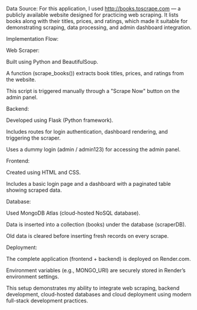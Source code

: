 Data Source:
For this application, I used http://books.toscrape.com — a publicly available website designed for practicing web scraping. It lists books along with their titles, prices, and ratings, which made it suitable for demonstrating scraping, data processing, and admin dashboard integration.

Implementation Flow:

Web Scraper:

Built using Python and BeautifulSoup.

A function (scrape_books()) extracts book titles, prices, and ratings from the website.

This script is triggered manually through a "Scrape Now" button on the admin panel.

Backend:

Developed using Flask (Python framework).

Includes routes for login authentication, dashboard rendering, and triggering the scraper.

Uses a dummy login (admin / admin123) for accessing the admin panel.

Frontend:

Created using HTML and CSS.

Includes a basic login page and a dashboard with a paginated table showing scraped data.

Database:

Used MongoDB Atlas (cloud-hosted NoSQL database).

Data is inserted into a collection (books) under the database (scraperDB).

Old data is cleared before inserting fresh records on every scrape.

Deployment:

The complete application (frontend + backend) is deployed on Render.com.

Environment variables (e.g., MONGO_URI) are securely stored in Render’s environment settings.

This setup demonstrates my ability to integrate web scraping, backend development, cloud-hosted databases and cloud deployment using modern full-stack development practices.